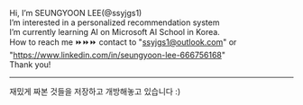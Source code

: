 Hi, I’m SEUNGYOON LEE(@ssyjgs1)  
I’m interested in a personalized recommendation system  
I’m currently learning AI on Microsoft AI School in Korea.  
How to reach me ⏩⏩⏩ contact to "ssyjgs1@outlook.com" or "https://www.linkedin.com/in/seungyoon-lee-666756168"  
Thank you!  

-------------------------------------------------------------------------------------------------------------------------------------------------------------------------  
  
재밌게 짜본 것들을 저장하고 개방해놓고 있습니다 :)
